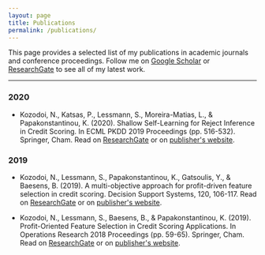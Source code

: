 ```yaml
---
layout: page
title: Publications
permalink: /publications/
---
```


This page provides a selected list of my publications in academic journals and conference proceedings. Follow me on [Google Scholar](https://scholar.google.com/citations?hl=en&authuser=1&user=58tMuD0AAAAJ) or [ResearchGate](http://researchgate.net/profile/Nikita_Kozodoi) to see all of my latest work. 

---

### 2020

- Kozodoi, N., Katsas, P., Lessmann, S., Moreira-Matias, L., & Papakonstantinou, K. (2020). Shallow Self-Learning for Reject Inference in Credit Scoring. In ECML PKDD 2019 Proceedings (pp. 516-532). Springer, Cham.
Read on [ResearchGate](https://www.researchgate.net/publication/335833057_Shallow_Self-Learning_for_Reject_Inference_in_Credit_Scoring) or on [publisher's website](https://link.springer.com/chapter/10.1007/978-3-030-46133-1_31#citeas).


### 2019

- Kozodoi, N., Lessmann, S., Papakonstantinou, K., Gatsoulis, Y., & Baesens, B. (2019). A multi-objective approach for profit-driven feature selection in credit scoring. Decision Support Systems, 120, 106-117.
Read on [ResearchGate](https://www.researchgate.net/publication/332215219_A_multi-objective_approach_for_profit-driven_feature_selection_in_credit_scoring) or on [publisher's website](https://www.researchgate.net/deref/https%3A%2F%2Fdoi.org%2F10.1016%2Fj.dss.2019.03.011).

- Kozodoi, N., Lessmann, S., Baesens, B., & Papakonstantinou, K. (2019). Profit-Oriented Feature Selection in Credit Scoring Applications. In Operations Research 2018 Proceedings (pp. 59-65). Springer, Cham.
Read on [ResearchGate](https://www.researchgate.net/publication/335485098_Profit-Oriented_Feature_Selection_in_Credit_Scoring_Applications) or on [publisher's website](https://www.researchgate.net/deref/https%3A%2F%2Fdoi.org%2F10.1007%2F978-3-030-18500-8_9).
